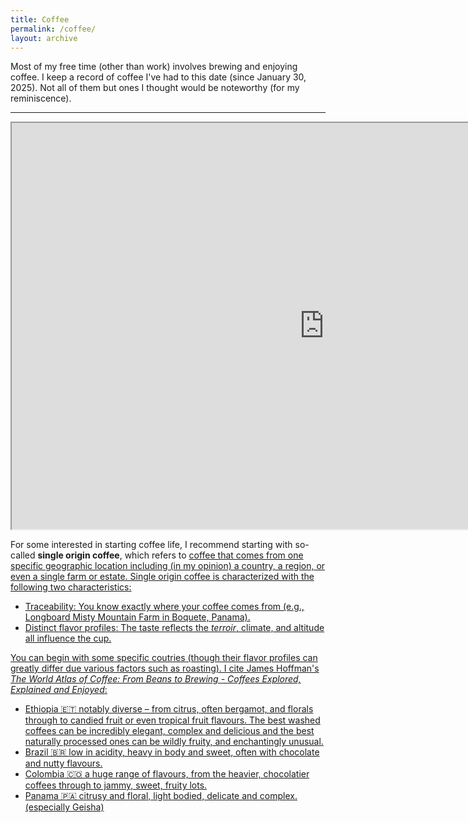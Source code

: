 ```yaml
---
title: Coffee
permalink: /coffee/
layout: archive
---
```


Most of my free time (other than work) involves brewing and enjoying coffee. I keep a record of coffee I've had to this date (since January 30, 2025). Not all of them but ones I thought would be noteworthy (for my reminiscence).

---

<iframe 
  src="https://docs.google.com/spreadsheets/d/1mkBmE5sjOipEgvan_whcHg5i3phVjBrAwAobX3XjkfA/edit?usp=sharing" 
  width="1000" 
  height="650">
</iframe>

For some interested in starting coffee life, I recommend starting with so-called <b>single origin coffee</b>, which refers to <u>coffee that comes from one specific geographic location including (in my opinion) a country, a region, or even a single farm or estate. Single origin coffee is characterized with the following two characteristics:

-  Traceability: You know exactly where your coffee comes from (e.g., Longboard Misty Mountain Farm in Boquete, Panama).
-  Distinct flavor profiles: The taste reflects the <i>terroir</i>, climate, and altitude all influence the cup.

You can begin with some specific coutries (though their flavor profiles can greatly differ due various factors such as roasting). I cite James Hoffman's <i>The World Atlas of Coffee: From Beans to Brewing - Coffees Explored, Explained and Enjoyed</i>:

- Ethiopia 🇪🇹 notably diverse – from citrus, often bergamot, and florals through to candied fruit or even tropical fruit flavours. The best washed coffees can be incredibly elegant, complex and delicious and the best naturally processed ones can be wildly fruity, and enchantingly unusual.
- Brazil 🇧🇷 low in acidity, heavy in body and sweet, often with chocolate and nutty flavours.
- Colombia 🇨🇴 a huge range of flavours, from the heavier, chocolatier coffees through to jammy, sweet, fruity lots.
- Panama 🇵🇦 citrusy and floral, light bodied, delicate and complex. (especially Geisha)
